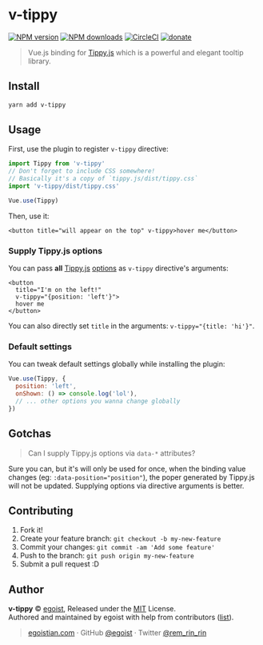 # v-tippy

[![NPM version](https://img.shields.io/npm/v/v-tippy.svg?style=flat)](https://npmjs.com/package/v-tippy) [![NPM downloads](https://img.shields.io/npm/dm/v-tippy.svg?style=flat)](https://npmjs.com/package/v-tippy) [![CircleCI](https://circleci.com/gh/egoist/v-tippy/tree/master.svg?style=shield)](https://circleci.com/gh/egoist/v-tippy/tree/master)  [![donate](https://img.shields.io/badge/$-donate-ff69b4.svg?maxAge=2592000&style=flat)](https://github.com/egoist/donate)

> Vue.js binding for [Tippy.js](https://atomiks.github.io/tippyjs/) which is a powerful and elegant tooltip library.

## Install

```bash
yarn add v-tippy
```

## Usage

First, use the plugin to register `v-tippy` directive:

```js
import Tippy from 'v-tippy'
// Don't forget to include CSS somewhere!
// Basically it's a copy of `tippy.js/dist/tippy.css`
import 'v-tippy/dist/tippy.css'

Vue.use(Tippy)
```

Then, use it:

```vue
<button title="will appear on the top" v-tippy>hover me</button>
```

### Supply Tippy.js options

You can pass **all** [Tippy.js](https://atomiks.github.io/tippyjs/) [options](https://atomiks.github.io/tippyjs/#all-settings) as `v-tippy` directive's arguments:

```vue
<button 
  title="I'm on the left!" 
  v-tippy="{position: 'left'}">
  hover me
</button>
```

You can also directly set `title` in the arguments: `v-tippy="{title: 'hi'}"`.

### Default settings

You can tweak default settings globally while installing the plugin:

```js
Vue.use(Tippy, {
  position: 'left',
  onShown: () => console.log('lol'),
  // ... other options you wanna change globally
})
```

## Gotchas

> Can I supply Tippy.js options via `data-*` attributes?

Sure you can, but it's will only be used for once, when the binding value changes (eg: `:data-position="position"`), the poper generated by Tippy.js will not be updated. Supplying options via directive arguments is better.

## Contributing

1. Fork it!
2. Create your feature branch: `git checkout -b my-new-feature`
3. Commit your changes: `git commit -am 'Add some feature'`
4. Push to the branch: `git push origin my-new-feature`
5. Submit a pull request :D


## Author

**v-tippy** © [egoist](https://github.com/egoist), Released under the [MIT](./LICENSE) License.<br>
Authored and maintained by egoist with help from contributors ([list](https://github.com/egoist/v-tippy/contributors)).

> [egoistian.com](https://egoistian.com) · GitHub [@egoist](https://github.com/egoist) · Twitter [@rem_rin_rin](https://twitter.com/rem_rin_rin)
